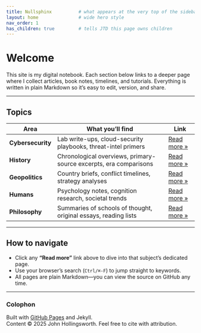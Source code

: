 ```yaml
---
title: Nullsphinx          # what appears at the very top of the sidebar
layout: home               # wide hero style
nav_order: 1
has_children: true         # tells JTD this page owns children
---
```


# Welcome

This site is my digital notebook. Each section below links to a deeper page
where I collect articles, book notes, timelines, and tutorials. Everything is
written in plain Markdown so it’s easy to edit, version, and share.

---

## Topics

| Area | What you’ll find | Link |
|------|------------------|------|
| **Cybersecurity** | Lab write-ups, cloud-security playbooks, threat-intel primers | [Read more »](cybersecurity.md) |
| **History** | Chronological overviews, primary-source excerpts, era comparisons | [Read more »](history.md) |
| **Geopolitics** | Country briefs, conflict timelines, strategy analyses | [Read more »](geopolitics.md) |
| **Humans** | Psychology notes, cognition research, societal trends | [Read more »](humans.md) |
| **Philosophy** | Summaries of schools of thought, original essays, reading lists | [Read more »](philosophy.md) |

---

## How to navigate

* Click any **“Read more”** link above to dive into that subject’s dedicated page.  
* Use your browser’s search (`Ctrl/⌘-F`) to jump straight to keywords.  
* All pages are plain Markdown—you can view the source on GitHub any time.

---

### Colophon

Built with [GitHub Pages](https://pages.github.com/) and Jekyll.  
Content © 2025 John Hollingsworth. Feel free to cite with attribution.

